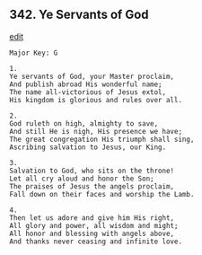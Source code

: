 
## 342.  Ye Servants of God
[edit](https://docs.google.com/document/d/1HTBafejn1kz0nEhJ2wNiJuY9ZIMYyWZu/edit?mode=html)



    Major Key: G

    1.
    Ye servants of God, your Master proclaim, 
    And publish abroad His wonderful name; 
    The name all-victorious of Jesus extol, 
    His kingdom is glorious and rules over all. 

    2.
    God ruleth on high, almighty to save, 
    And still He is nigh, His presence we have; 
    The great congregation His triumph shall sing, 
    Ascribing salvation to Jesus, our King.

    3.
    Salvation to God, who sits on the throne! 
    Let all cry aloud and honor the Son; 
    The praises of Jesus the angels proclaim, 
    Fall down on their faces and worship the Lamb.

    4.
    Then let us adore and give him His right, 
    All glory and power, all wisdom and might; 
    All honor and blessing with angels above, 
    And thanks never ceasing and infinite love.
